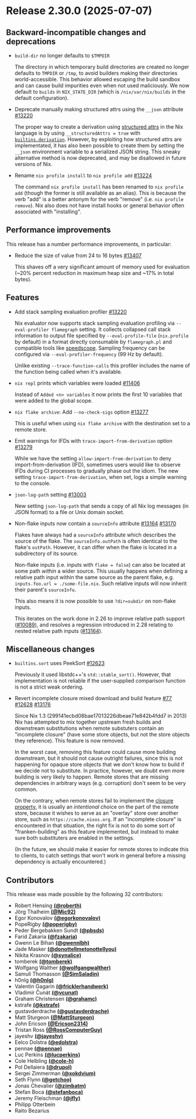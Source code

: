 # Release 2.30.0 (2025-07-07)

## Backward-incompatible changes and deprecations

- `build-dir` no longer defaults to `$TMPDIR`

  The directory in which temporary build directories are created no longer defaults
  to `TMPDIR` or `/tmp`, to avoid builders making their directories
  world-accessible. This behavior allowed escaping the build sandbox and can
  cause build impurities even when not used maliciously. We now default to `builds`
  in `NIX_STATE_DIR` (which is `/nix/var/nix/builds` in the default configuration).

- Deprecate manually making structured attrs using the `__json` attribute [#13220](https://github.com/NixOS/nix/pull/13220)

  The proper way to create a derivation using [structured attrs] in the Nix language is by using `__structuredAttrs = true` with [`builtins.derivation`].
  However, by exploiting how structured attrs are implementated, it has also been possible to create them by setting the `__json` environment variable to a serialized JSON string.
  This sneaky alternative method is now deprecated, and may be disallowed in future versions of Nix.

  [structured attrs]: @docroot@/language/advanced-attributes.md#adv-attr-structuredAttrs
  [`builtins.derivation`]: @docroot@/language/builtins.html#builtins-derivation

- Rename `nix profile install` to `nix profile add` [#13224](https://github.com/NixOS/nix/pull/13224)

  The command `nix profile install` has been renamed to `nix profile add` (though the former is still available as an alias). This is because the verb "add" is a better antonym for the verb "remove" (i.e. `nix profile remove`). Nix also does not have install hooks or general behavior often associated with "installing".

## Performance improvements

This release has a number performance improvements, in particular:

- Reduce the size of value from 24 to 16 bytes [#13407](https://github.com/NixOS/nix/pull/13407)

  This shaves off a very significant amount of memory used for evaluation (~20% percent reduction in maximum heap size and ~17% in total bytes).

## Features

- Add stack sampling evaluation profiler [#13220](https://github.com/NixOS/nix/pull/13220)

  Nix evaluator now supports stack sampling evaluation profiling via `--eval-profiler flamegraph` setting.
  It collects collapsed call stack information to output file specified by
  `--eval-profile-file` (`nix.profile` by default) in a format directly consumable
  by `flamegraph.pl` and compatible tools like [speedscope](https://speedscope.app/).
  Sampling frequency can be configured via `--eval-profiler-frequency` (99 Hz by default).

  Unlike existing `--trace-function-calls` this profiler includes the name of the function
  being called when it's available.

- `nix repl` prints which variables were loaded [#11406](https://github.com/NixOS/nix/pull/11406)

  Instead of `Added <n> variables` it now prints the first 10 variables that were added to the global scope.

- `nix flake archive`: Add `--no-check-sigs` option [#13277](https://github.com/NixOS/nix/pull/13277)

  This is useful when using `nix flake archive` with the destination set to a remote store.

- Emit warnings for IFDs with `trace-import-from-derivation` option [#13279](https://github.com/NixOS/nix/pull/13279)

  While we have the setting `allow-import-from-derivation` to deny import-from-derivation (IFD), sometimes users would like to observe IFDs during CI processes to gradually phase out the idiom. The new setting `trace-import-from-derivation`, when set, logs a simple warning to the console.

- `json-log-path` setting [#13003](https://github.com/NixOS/nix/pull/13003)

  New setting `json-log-path` that sends a copy of all Nix log messages (in JSON format) to a file or Unix domain socket.

- Non-flake inputs now contain a `sourceInfo` attribute [#13164](https://github.com/NixOS/nix/issues/13164) [#13170](https://github.com/NixOS/nix/pull/13170)

  Flakes have always had a `sourceInfo` attribute which describes the source of the flake.
  The `sourceInfo.outPath` is often identical to the flake's `outPath`. However, it can differ when the flake is located in a subdirectory of its source.

  Non-flake inputs (i.e. inputs with `flake = false`) can also be located at some path _within_ a wider source.
  This usually happens when defining a relative path input within the same source as the parent flake, e.g. `inputs.foo.url = ./some-file.nix`.
  Such relative inputs will now inherit their parent's `sourceInfo`.

  This also means it is now possible to use `?dir=subdir` on non-flake inputs.

  This iterates on the work done in 2.26 to improve relative path support ([#10089](https://github.com/NixOS/nix/pull/10089)),
  and resolves a regression introduced in 2.28 relating to nested relative path inputs ([#13164](https://github.com/NixOS/nix/issues/13164)).

## Miscellaneous changes

- `builtins.sort` uses PeekSort [#12623](https://github.com/NixOS/nix/pull/12623)

  Previously it used libstdc++'s `std::stable_sort()`. However, that implementation is not reliable if the user-supplied comparison function is not a strict weak ordering.

- Revert incomplete closure mixed download and build feature [#77](https://github.com/NixOS/nix/issues/77) [#12628](https://github.com/NixOS/nix/issues/12628) [#13176](https://github.com/NixOS/nix/pull/13176)

  Since Nix 1.3 (299141ecbd08bae17013226dbeae71e842b4fdd7 in 2013) Nix has attempted to mix together upstream fresh builds and downstream substitutions when remote substuters contain an "incomplete closure" (have some store objects, but not the store objects they reference).
  This feature is now removed.

  In the worst case, removing this feature could cause more building downstream, but it should not cause outright failures, since this is not happening for opaque store objects that we don't know how to build if we decide not to substitute.
  In practice, however, we doubt even more building is very likely to happen.
  Remote stores that are missing dependencies in arbitrary ways (e.g. corruption) don't seem to be very common.

  On the contrary, when remote stores fail to implement the [closure property](@docroot@/store/store-object.md#closure-property), it is usually an *intentional* choice on the part of the remote store, because it wishes to serve as an "overlay" store over another store, such as `https://cache.nixos.org`.
  If an "incomplete closure" is encountered in that situation, the right fix is not to do some sort of "franken-building" as this feature implemented, but instead to make sure both substituters are enabled in the settings.

  (In the future, we should make it easier for remote stores to indicate this to clients, to catch settings that won't work in general before a missing dependency is actually encountered.)

## Contributors

This release was made possible by the following 32 contributors:

- Robert Hensing [**(@roberth)**](https://github.com/roberth)
- Jörg Thalheim [**(@Mic92)**](https://github.com/Mic92)
- Egor Konovalov [**(@egorkonovalov)**](https://github.com/egorkonovalov)
- PopeRigby [**(@poperigby)**](https://github.com/poperigby)
- Peder Bergebakken Sundt [**(@pbsds)**](https://github.com/pbsds)
- Farid Zakaria [**(@fzakaria)**](https://github.com/fzakaria)
- Gwenn Le Bihan [**(@gwennlbh)**](https://github.com/gwennlbh)
- Jade Masker [**(@donottellmetonottellyou)**](https://github.com/donottellmetonottellyou)
- Nikita Krasnov [**(@synalice)**](https://github.com/synalice)
- tomberek [**(@tomberek)**](https://github.com/tomberek)
- Wolfgang Walther [**(@wolfgangwalther)**](https://github.com/wolfgangwalther)
- Samuli Thomasson [**(@SimSaladin)**](https://github.com/SimSaladin)
- h0nIg [**(@h0nIg)**](https://github.com/h0nIg)
- Valentin Gagarin [**(@fricklerhandwerk)**](https://github.com/fricklerhandwerk)
- Vladimír Čunát [**(@vcunat)**](https://github.com/vcunat)
- Graham Christensen [**(@grahamc)**](https://github.com/grahamc)
- kstrafe [**(@kstrafe)**](https://github.com/kstrafe)
- gustavderdrache [**(@gustavderdrache)**](https://github.com/gustavderdrache)
- Matt Sturgeon [**(@MattSturgeon)**](https://github.com/MattSturgeon)
- John Ericson [**(@Ericson2314)**](https://github.com/Ericson2314)
- Tristan Ross [**(@RossComputerGuy)**](https://github.com/RossComputerGuy)
- jayeshv [**(@jayeshv)**](https://github.com/jayeshv)
- Eelco Dolstra [**(@edolstra)**](https://github.com/edolstra)
- pennae [**(@pennae)**](https://github.com/pennae)
- Luc Perkins [**(@lucperkins)**](https://github.com/lucperkins)
- Cole Helbling [**(@cole-h)**](https://github.com/cole-h)
- Pol Dellaiera [**(@drupol)**](https://github.com/drupol)
- Sergei Zimmerman [**(@xokdvium)**](https://github.com/xokdvium)
- Seth Flynn [**(@getchoo)**](https://github.com/getchoo)
- Jonas Chevalier [**(@zimbatm)**](https://github.com/zimbatm)
- Stefan Boca [**(@stefanboca)**](https://github.com/stefanboca)
- Jeremy Fleischman [**(@jfly)**](https://github.com/jfly)
- Philipp Otterbein
- Raito Bezarius
